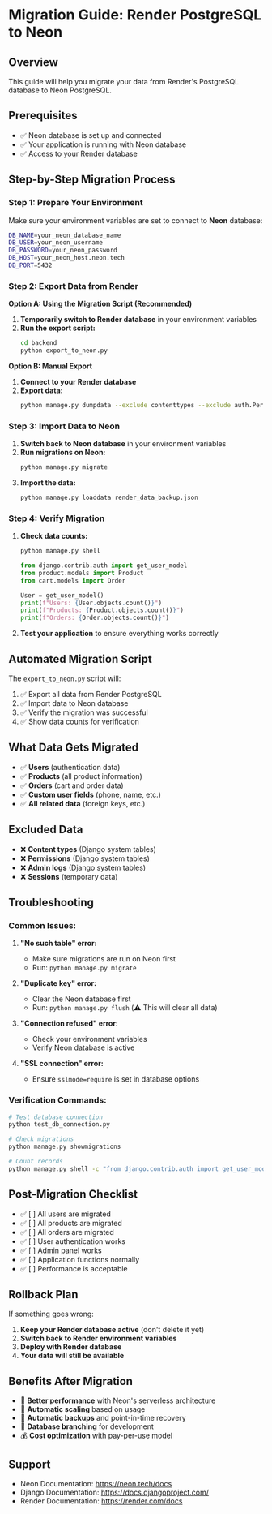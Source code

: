 # Migration Guide: Render PostgreSQL to Neon

## Overview
This guide will help you migrate your data from Render's PostgreSQL database to Neon PostgreSQL.

## Prerequisites
- ✅ Neon database is set up and connected
- ✅ Your application is running with Neon database
- ✅ Access to your Render database

## Step-by-Step Migration Process

### Step 1: Prepare Your Environment

Make sure your environment variables are set to connect to **Neon** database:

```bash
DB_NAME=your_neon_database_name
DB_USER=your_neon_username
DB_PASSWORD=your_neon_password
DB_HOST=your_neon_host.neon.tech
DB_PORT=5432
```

### Step 2: Export Data from Render

**Option A: Using the Migration Script (Recommended)**

1. **Temporarily switch to Render database** in your environment variables
2. **Run the export script:**
   ```bash
   cd backend
   python export_to_neon.py
   ```

**Option B: Manual Export**

1. **Connect to your Render database**
2. **Export data:**
   ```bash
   python manage.py dumpdata --exclude contenttypes --exclude auth.Permission --exclude admin.LogEntry --exclude sessions.Session --indent 2 -o render_data_backup.json
   ```

### Step 3: Import Data to Neon

1. **Switch back to Neon database** in your environment variables
2. **Run migrations on Neon:**
   ```bash
   python manage.py migrate
   ```
3. **Import the data:**
   ```bash
   python manage.py loaddata render_data_backup.json
   ```

### Step 4: Verify Migration

1. **Check data counts:**
   ```bash
   python manage.py shell
   ```
   ```python
   from django.contrib.auth import get_user_model
   from product.models import Product
   from cart.models import Order
   
   User = get_user_model()
   print(f"Users: {User.objects.count()}")
   print(f"Products: {Product.objects.count()}")
   print(f"Orders: {Order.objects.count()}")
   ```

2. **Test your application** to ensure everything works correctly

## Automated Migration Script

The `export_to_neon.py` script will:

1. ✅ Export all data from Render PostgreSQL
2. ✅ Import data to Neon database
3. ✅ Verify the migration was successful
4. ✅ Show data counts for verification

## What Data Gets Migrated

- ✅ **Users** (authentication data)
- ✅ **Products** (all product information)
- ✅ **Orders** (cart and order data)
- ✅ **Custom user fields** (phone, name, etc.)
- ✅ **All related data** (foreign keys, etc.)

## Excluded Data

- ❌ **Content types** (Django system tables)
- ❌ **Permissions** (Django system tables)
- ❌ **Admin logs** (Django system tables)
- ❌ **Sessions** (temporary data)

## Troubleshooting

### Common Issues:

1. **"No such table" error:**
   - Make sure migrations are run on Neon first
   - Run: `python manage.py migrate`

2. **"Duplicate key" error:**
   - Clear the Neon database first
   - Run: `python manage.py flush` (⚠️ This will clear all data)

3. **"Connection refused" error:**
   - Check your environment variables
   - Verify Neon database is active

4. **"SSL connection" error:**
   - Ensure `sslmode=require` is set in database options

### Verification Commands:

```bash
# Test database connection
python test_db_connection.py

# Check migrations
python manage.py showmigrations

# Count records
python manage.py shell -c "from django.contrib.auth import get_user_model; print(f'Users: {get_user_model().objects.count()}')"
```

## Post-Migration Checklist

- ✅ [ ] All users are migrated
- ✅ [ ] All products are migrated
- ✅ [ ] All orders are migrated
- ✅ [ ] User authentication works
- ✅ [ ] Admin panel works
- ✅ [ ] Application functions normally
- ✅ [ ] Performance is acceptable

## Rollback Plan

If something goes wrong:

1. **Keep your Render database active** (don't delete it yet)
2. **Switch back to Render environment variables**
3. **Deploy with Render database**
4. **Your data will still be available**

## Benefits After Migration

- 🚀 **Better performance** with Neon's serverless architecture
- 🔄 **Automatic scaling** based on usage
- 💾 **Automatic backups** and point-in-time recovery
- 🌿 **Database branching** for development
- 💰 **Cost optimization** with pay-per-use model

## Support

- Neon Documentation: https://neon.tech/docs
- Django Documentation: https://docs.djangoproject.com/
- Render Documentation: https://render.com/docs 